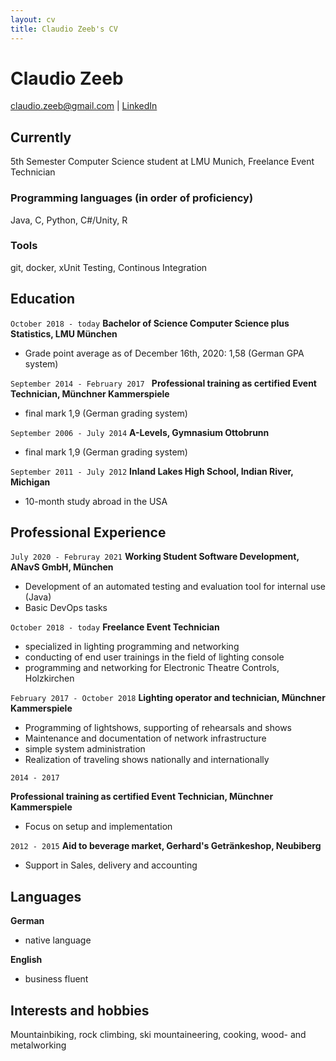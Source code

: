 ```yaml
---
layout: cv
title: Claudio Zeeb's CV
---
```

# Claudio Zeeb

<div id="webaddress">
<a href="mailto:claudio.zeeb@gmail.com">claudio.zeeb@gmail.com</a>
| <a href="https://www.linkedin.com/in/claudio-zeeb-0450a118a/">LinkedIn</a>
</div>


## Currently

5th Semester Computer Science student at LMU Munich, Freelance Event Technician

### Programming languages (in order of proficiency) 

Java, C, Python, C#/Unity, R

### Tools

git, docker, xUnit Testing, Continous Integration

## Education

`October 2018 - today`
__Bachelor of Science Computer Science plus Statistics, LMU München__

- Grade point average as of December 16th, 2020: 1,58 (German GPA system)

`September 2014 - February 2017 `
__Professional training as certified Event Technician, Münchner Kammerspiele__

- final mark 1,9 (German grading system)

`September 2006 - July 2014`
__A-Levels, Gymnasium Ottobrunn__

- final mark 1,9 (German grading system)

`September 2011 - July 2012`
__Inland Lakes High School, Indian River, Michigan__

- 10-month study abroad in the USA
  
## Professional Experience

`July 2020 - Februray 2021`
__Working Student Software Development, ANavS GmbH, München__

- Development of an automated testing and evaluation tool for internal use (Java)
- Basic DevOps tasks 

`October 2018 - today`
__Freelance Event Technician__

- specialized in lighting programming and networking
- conducting of end user trainings in the field of lighting console
- programming and networking for Electronic Theatre Controls, Holzkirchen
  
`February 2017 - October 2018`
__Lighting operator and technician, Münchner Kammerspiele__

- Programming of lightshows, supporting of rehearsals and shows
- Maintenance and documentation of network infrastructure 
- simple system administration
- Realization of traveling shows nationally and internationally
 
`2014 - 2017`

__Professional training as certified Event Technician, Münchner Kammerspiele__

- Focus on setup and implementation 

`2012 - 2015`
__Aid to beverage market, Gerhard's Getränkeshop, Neubiberg__

- Support in Sales, delivery and accounting

## Languages
__German__ 

- native language 

__English__

- business fluent

## Interests and hobbies

Mountainbiking, rock climbing, ski mountaineering, cooking, wood- and metalworking

<!-- ### Footer

Last updated: April 2020 -->


